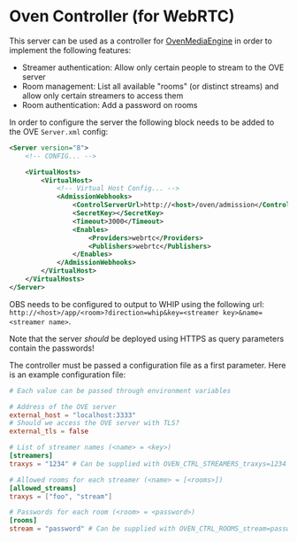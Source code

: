 # Oven Controller (for WebRTC)

This server can be used as a controller for [OvenMediaEngine](https://github.com/AirenSoft/OvenMediaEngine) in order to implement the following features:

- Streamer authentication: Allow only certain people to stream to the OVE server
- Room management: List all available "rooms" (or distinct streams) and allow only certain streamers to access them
- Room authentication: Add a password on rooms

In order to configure the server the following block needs to be added to the OVE `Server.xml` config:

```xml
<Server version="8">
    <!-- CONFIG... -->

    <VirtualHosts>
        <VirtualHost>
            <!-- Virtual Host Config... -->
            <AdmissionWebhooks>
                <ControlServerUrl>http://<host>/oven/admission</ControlServerUrl>
                <SecretKey></SecretKey>
                <Timeout>3000</Timeout>
                <Enables>
                    <Providers>webrtc</Providers>
                    <Publishers>webrtc</Publishers>
                </Enables>
            </AdmissionWebhooks>
        </VirtualHost>
    </VirtualHosts>
</Server>
```

OBS needs to be configured to output to WHIP using the following url: `http://<host>/app/<room>?direction=whip&key=<streamer key>&name=<streamer name>`.

Note that the server _should_ be deployed using HTTPS as query parameters contain the passwords!

The controller must be passed a configuration file as a first parameter.
Here is an example configuration file:
```toml
# Each value can be passed through environment variables

# Address of the OVE server
external_host = "localhost:3333"
# Should we access the OVE server with TLS?
external_tls = false

# List of streamer names (<name> = <key>)
[streamers]
traxys = "1234" # Can be supplied with OVEN_CTRL_STREAMERS_traxys=1234

# Allowed rooms for each streamer (<name> = [<rooms>])
[allowed_streams]
traxys = ["foo", "stream"]

# Passwords for each room (<room> = <password>)
[rooms]
stream = "password" # Can be supplied with OVEN_CTRL_ROOMS_stream=password
```

